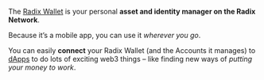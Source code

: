 The [Radix Wallet](?glossaryAnchor=radixwallet) is your personal **asset and identity manager on the Radix Network**.

Because it’s a mobile app, you can use it _wherever you go_.

You can easily **connect** your Radix Wallet (and the Accounts it manages) to [dApps](?glossaryAnchor=dapps) to do lots of exciting web3 things – like finding new ways of _putting your money to work_.
